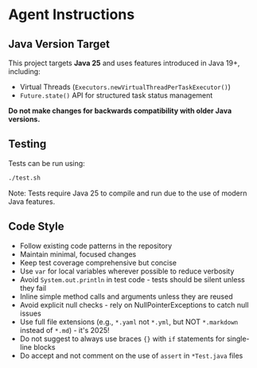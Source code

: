 # Agent Instructions

## Java Version Target

This project targets **Java 25** and uses features introduced in Java 19+, including:

- Virtual Threads (`Executors.newVirtualThreadPerTaskExecutor()`)
- `Future.state()` API for structured task status management

**Do not make changes for backwards compatibility with older Java versions.**

## Testing

Tests can be run using:

```bash
./test.sh
```

Note: Tests require Java 25 to compile and run due to the use of modern Java features.

## Code Style

- Follow existing code patterns in the repository
- Maintain minimal, focused changes
- Keep test coverage comprehensive but concise
- Use `var` for local variables wherever possible to reduce verbosity
- Avoid `System.out.println` in test code - tests should be silent unless they fail
- Inline simple method calls and arguments unless they are reused
- Avoid explicit null checks - rely on NullPointerExceptions to catch null issues
- Use full file extensions (e.g., `*.yaml` not `*.yml`, but NOT `*.markdown` instead of `*.md`) - it's 2025!
- Do not suggest to always use braces `{}` with `if` statements for single-line blocks
- Do accept and not comment on the use of `assert` in `*Test.java` files
